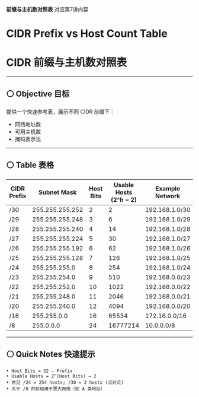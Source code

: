 **前缀与主机数对照表**
对应第7讲内容 

# CIDR Prefix vs Host Count Table  
# CIDR 前缀与主机数对照表

---

## ⚪ Objective 目标
提供一个快速参考表，展示不同 CIDR 前缀下：
- 网络地址数
- 可用主机数
- 掩码表示法

---

## ⚪ Table 表格
| CIDR Prefix | Subnet Mask         | Host Bits | Usable Hosts (2^h − 2) | Example Network        |
|-------------|--------------------|-----------|-------------------------|------------------------|
| /30         | 255.255.255.252     | 2         | 2                       | 192.168.1.0/30         |
| /29         | 255.255.255.248     | 3         | 6                       | 192.168.1.0/29         |
| /28         | 255.255.255.240     | 4         | 14                      | 192.168.1.0/28         |
| /27         | 255.255.255.224     | 5         | 30                      | 192.168.1.0/27         |
| /26         | 255.255.255.192     | 6         | 62                      | 192.168.1.0/26         |
| /25         | 255.255.255.128     | 7         | 126                     | 192.168.1.0/25         |
| /24         | 255.255.255.0       | 8         | 254                     | 192.168.1.0/24         |
| /23         | 255.255.254.0       | 9         | 510                     | 192.168.0.0/23         |
| /22         | 255.255.252.0       | 10        | 1022                    | 192.168.0.0/22         |
| /21         | 255.255.248.0       | 11        | 2046                    | 192.168.0.0/21         |
| /20         | 255.255.240.0       | 12        | 4094                    | 192.168.0.0/20         |
| /16         | 255.255.0.0         | 16        | 65534                   | 172.16.0.0/16          |
| /8          | 255.0.0.0           | 24        | 16777214                | 10.0.0.0/8             |

---

## ⚪ Quick Notes 快速提示
```
• Host Bits = 32 − Prefix
• Usable Hosts = 2^(Host Bits) − 2
• 常见 /24 = 254 hosts; /30 = 2 hosts (点对点)
• 大于 /8 的前缀用于更大网络（如 A 类地址）
```
